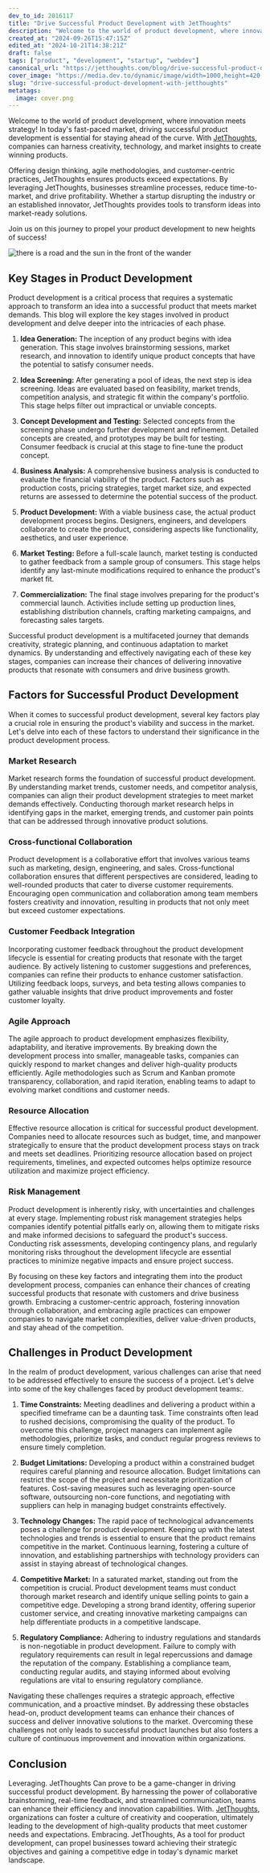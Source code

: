 ```yaml
---
dev_to_id: 2016117
title: "Drive Successful Product Development with JetThoughts"
description: "Welcome to the world of product development, where innovation meets strategy! In today's fast-paced..."
created_at: "2024-09-26T15:47:15Z"
edited_at: "2024-10-21T14:38:21Z"
draft: false
tags: ["product", "development", "startup", "webdev"]
canonical_url: "https://jetthoughts.com/blog/drive-successful-product-development-with-jetthoughts/"
cover_image: "https://media.dev.to/dynamic/image/width=1000,height=420,fit=cover,gravity=auto,format=auto/https%3A%2F%2Fdev-to-uploads.s3.amazonaws.com%2Fuploads%2Farticles%2Fg5jpp9ednvcbtudga0qt.png"
slug: "drive-successful-product-development-with-jetthoughts"
metatags:
  image: cover.png
---
```

Welcome to the world of product development, where innovation meets strategy! In today's fast-paced market, driving successful product development is essential for staying ahead of the curve. With [JetThoughts](https://jetthoughts.com), companies can harness creativity, technology, and market insights to create winning products.

Offering design thinking, agile methodologies, and customer-centric practices, JetThoughts ensures products exceed expectations. By leveraging JetThoughts, businesses streamline processes, reduce time-to-market, and drive profitability. Whether a startup disrupting the industry or an established innovator, JetThoughts provides tools to transform ideas into market-ready solutions.

Join us on this journey to propel your product development to new heights of success!

![there is a road and the sun in the front of the wander](file_0.webp)

Key Stages in Product Development
---------------------------------

Product development is a critical process that requires a systematic approach to transform an idea into a successful product that meets market demands. This blog will explore the key stages involved in product development and delve deeper into the intricacies of each phase.

1.  **Idea Generation:** The inception of any product begins with idea generation. This stage involves brainstorming sessions, market research, and innovation to identify unique product concepts that have the potential to satisfy consumer needs.

2.  **Idea Screening:** After generating a pool of ideas, the next step is idea screening. Ideas are evaluated based on feasibility, market trends, competition analysis, and strategic fit within the company's portfolio. This stage helps filter out impractical or unviable concepts.

3.  **Concept Development and Testing:** Selected concepts from the screening phase undergo further development and refinement. Detailed concepts are created, and prototypes may be built for testing. Consumer feedback is crucial at this stage to fine-tune the product concept.

4.  **Business Analysis:** A comprehensive business analysis is conducted to evaluate the financial viability of the product. Factors such as production costs, pricing strategies, target market size, and expected returns are assessed to determine the potential success of the product.

5.  **Product Development:** With a viable business case, the actual product development process begins. Designers, engineers, and developers collaborate to create the product, considering aspects like functionality, aesthetics, and user experience.

6.  **Market Testing:** Before a full-scale launch, market testing is conducted to gather feedback from a sample group of consumers. This stage helps identify any last-minute modifications required to enhance the product's market fit.

7.  **Commercialization:** The final stage involves preparing for the product's commercial launch. Activities include setting up production lines, establishing distribution channels, crafting marketing campaigns, and forecasting sales targets.

Successful product development is a multifaceted journey that demands creativity, strategic planning, and continuous adaptation to market dynamics. By understanding and effectively navigating each of these key stages, companies can increase their chances of delivering innovative products that resonate with consumers and drive business growth.

Factors for Successful Product Development
------------------------------------------

When it comes to successful product development, several key factors play a crucial role in ensuring the product's viability and success in the market. Let's delve into each of these factors to understand their significance in the product development process.

### Market Research

Market research forms the foundation of successful product development. By understanding market trends, customer needs, and competitor analysis, companies can align their product development strategies to meet market demands effectively. Conducting thorough market research helps in identifying gaps in the market, emerging trends, and customer pain points that can be addressed through innovative product solutions.

### Cross-functional Collaboration

Product development is a collaborative effort that involves various teams such as marketing, design, engineering, and sales. Cross-functional collaboration ensures that different perspectives are considered, leading to well-rounded products that cater to diverse customer requirements. Encouraging open communication and collaboration among team members fosters creativity and innovation, resulting in products that not only meet but exceed customer expectations.

### Customer Feedback Integration

Incorporating customer feedback throughout the product development lifecycle is essential for creating products that resonate with the target audience. By actively listening to customer suggestions and preferences, companies can refine their products to enhance customer satisfaction. Utilizing feedback loops, surveys, and beta testing allows companies to gather valuable insights that drive product improvements and foster customer loyalty.

### Agile Approach

The agile approach to product development emphasizes flexibility, adaptability, and iterative improvements. By breaking down the development process into smaller, manageable tasks, companies can quickly respond to market changes and deliver high-quality products efficiently. Agile methodologies such as Scrum and Kanban promote transparency, collaboration, and rapid iteration, enabling teams to adapt to evolving market conditions and customer needs.

### Resource Allocation

Effective resource allocation is critical for successful product development. Companies need to allocate resources such as budget, time, and manpower strategically to ensure that the product development process stays on track and meets set deadlines. Prioritizing resource allocation based on project requirements, timelines, and expected outcomes helps optimize resource utilization and maximize project efficiency.

### Risk Management

Product development is inherently risky, with uncertainties and challenges at every stage. Implementing robust risk management strategies helps companies identify potential pitfalls early on, allowing them to mitigate risks and make informed decisions to safeguard the product's success. Conducting risk assessments, developing contingency plans, and regularly monitoring risks throughout the development lifecycle are essential practices to minimize negative impacts and ensure project success.

By focusing on these key factors and integrating them into the product development process, companies can enhance their chances of creating successful products that resonate with customers and drive business growth. Embracing a customer-centric approach, fostering innovation through collaboration, and embracing agile practices can empower companies to navigate market complexities, deliver value-driven products, and stay ahead of the competition.

Challenges in Product Development
---------------------------------

In the realm of product development, various challenges can arise that need to be addressed effectively to ensure the success of a project. Let's delve into some of the key challenges faced by product development teams:.

1.  **Time Constraints:** Meeting deadlines and delivering a product within a specified timeframe can be a daunting task. Time constraints often lead to rushed decisions, compromising the quality of the product. To overcome this challenge, project managers can implement agile methodologies, prioritize tasks, and conduct regular progress reviews to ensure timely completion.

2.  **Budget Limitations:** Developing a product within a constrained budget requires careful planning and resource allocation. Budget limitations can restrict the scope of the project and necessitate prioritization of features. Cost-saving measures such as leveraging open-source software, outsourcing non-core functions, and negotiating with suppliers can help in managing budget constraints effectively.

3.  **Technology Changes:** The rapid pace of technological advancements poses a challenge for product development. Keeping up with the latest technologies and trends is essential to ensure that the product remains competitive in the market. Continuous learning, fostering a culture of innovation, and establishing partnerships with technology providers can assist in staying abreast of technological changes.

4.  **Competitive Market:** In a saturated market, standing out from the competition is crucial. Product development teams must conduct thorough market research and identify unique selling points to gain a competitive edge. Developing a strong brand identity, offering superior customer service, and creating innovative marketing campaigns can help differentiate products in a competitive landscape.

5.  **Regulatory Compliance:** Adhering to industry regulations and standards is non-negotiable in product development. Failure to comply with regulatory requirements can result in legal repercussions and damage the reputation of the company. Establishing a compliance team, conducting regular audits, and staying informed about evolving regulations are vital to ensuring regulatory compliance.

Navigating these challenges requires a strategic approach, effective communication, and a proactive mindset. By addressing these obstacles head-on, product development teams can enhance their chances of success and deliver innovative solutions to the market. Overcoming these challenges not only leads to successful product launches but also fosters a culture of continuous improvement and innovation within organizations.

Conclusion
----------

Leveraging. JetThoughts Can prove to be a game-changer in driving successful product development. By harnessing the power of collaborative brainstorming, real-time feedback, and streamlined communication, teams can enhance their efficiency and innovation capabilities. With. [JetThoughts](https://jetthoughts.com), organizations can foster a culture of creativity and cooperation, ultimately leading to the development of high-quality products that meet customer needs and expectations. Embracing. JetThoughts, As a tool for product development, can propel businesses toward achieving their strategic objectives and gaining a competitive edge in today's dynamic market landscape.